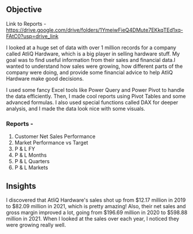 ## Objective

Link to Reports - https://drive.google.com/drive/folders/1YmeiwFieQ4DMute7EKkqTEd1xq-FAtC0?usp=drive_link

I looked at a huge set of data with over 1 million records for a company called AtliQ Hardware, which is a big player in selling hardware stuff. My goal was to find useful information from their sales and financial data.I wanted to understand how sales were growing, how different parts of the company were doing, and provide some financial advice to help AtliQ Hardware make good decisions.

I used some fancy Excel tools like Power Query and Power Pivot to handle the data efficiently. Then, I made cool reports using Pivot Tables and some advanced formulas. I also used special functions called DAX for deeper analysis, and I made the data look nice with some visuals.

### Reports -

1. Customer Net Sales Performance
2. Market Performance vs Target
3. P & L FY
4. P & L Months
5. P & L Quarters 
6. P & L Markets

## Insights

I discovered that AtliQ Hardware's sales shot up from $12.17 million in 2019 to $82.09 million in 2021, which is pretty amazing! Also, their net sales and gross margin improved a lot, going from $196.69 million in 2020 to $598.88 million in 2021. When I looked at the sales over each year, I noticed they were growing really well.
